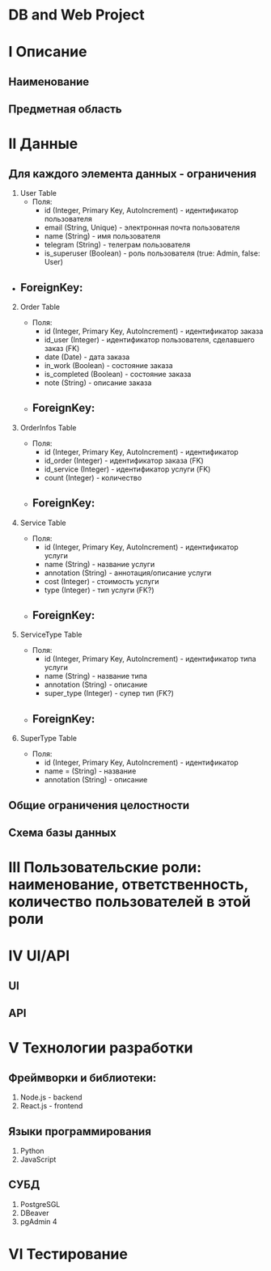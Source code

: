 # DB and Web Project
# I Описание
## Наименование

## Предметная область

# II Данные
## Для каждого элемента данных - ограничения
1. User Table
   - Поля:
     - id (Integer, Primary Key, AutoIncrement) - идентификатор пользователя
     - email (String, Unique) - электронная почта пользователя
     - name (String) - имя пользователя
     - telegram (String) - телеграм пользователя
     - is_superuser (Boolean) - роль пользователя (true: Admin, false: User)
  - ForeignKey:
    - 

2. Order Table
   - Поля:
     - id (Integer, Primary Key, AutoIncrement) - идентификатор заказа
     - id_user (Integer) - идентификатор пользователя, сделавшего заказ (FK)
     - date (Date) - дата заказа
     - in_work (Boolean) - состояние заказа
     - is_completed (Boolean) - состояние заказа
     - note (String) - описание заказа
   - ForeignKey:
     - 

3. OrderInfos Table
   - Поля:
     - id (Integer, Primary Key, AutoIncrement) - идентификатор
     - id_order (Integer) - идентификатор заказа (FK)
     - id_service (Integer) - идентификатор услуги (FK)
     - count (Integer) - количество
   - ForeignKey:
     -

4. Service Table
   - Поля:
     - id (Integer, Primary Key, AutoIncrement) - идентификатор услуги
     - name (String) - название услуги
     - annotation (String) - аннотация/описание услуги
     - cost (Integer) - стоимость услуги
     - type (Integer) - тип услуги (FK?)
   - ForeignKey:
     -
5. ServiceType Table
   - Поля:
     - id (Integer, Primary Key, AutoIncrement) - идентификатор типа услуги
     - name (String) - название типа
     - annotation (String) - описание
     - super_type (Integer) - супер тип (FK?)
   - ForeignKey:
     -
6. SuperType Table
   - Поля:
     - id (Integer, Primary Key, AutoIncrement) - идентификатор
     - name = (String) - название
     - annotation (String) - описание

## Общие ограничения целостности

## Схема базы данных

# III Пользовательские роли: наименование, ответственность, количество пользователей в этой роли

# IV UI/API
## UI

## API

# V Технологии разработки
## Фреймворки и библиотеки:
1. Node.js - backend
2. React.js - frontend

## Языки программирования
1. Python
2. JavaScript

## СУБД
1. PostgreSGL
2. DBeaver
3. pgAdmin 4

# VI Тестирование
